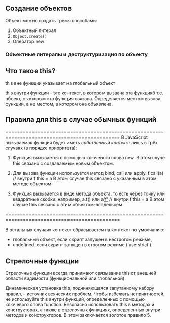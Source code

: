 ## Создание объектов
Объект можно создать тремя способами:
1. Объектный литерал
2. `Object.create()`
3. Оператор new

### Объектные литералы и деструктуризация по объекту


## Что такое this?
this вне функции указывает на глобальный объект

this внутри функции - это контекст, в котором вызвана эта функцияб т.е. объект, с которым эта функция связана. 
Определяется местом вызова функции, а не местом, в котором она объявлена.

## Правила для this в случае обычных функций

=============================================================================================
В JavaScript вызываемая функция будет иметь *собственный контекст* лишь в трёх случаях (в порядке приоритета):

1. Функция вызывается с помощью ключевого слова new.
В этом случе this связано с создаваемым новым объектом.

2. Для вызова функции используется метод bind, call или apply.
f.call(a)  // внутри f this = a
В этом случае this связано с указанным в этом методе объектом.

3. Функция вызывается в виде метода объекта, то есть через точку или квадратные скобки:
    например, a.f() или a['f']()  // внутри f this = a
В этом случае this связано с этим объектом-владельцем

=============================================================================================

В остальных случаях контекст сбрасывается на контекст по умолчанию:
* глобальный объект, если скрипт запущен в нестрогом режиме,
* undefined, если скрипт запущен в строгом режиме ('use strict').

## Стрелочные функции
Стрелочные функции всегда принимают связывание this от внешней области видимости (функциональной или глобальной)

Динамическая установка this, подчиняющаяся запутанному набору правил, – источник всяческих проблем. Чтобы избежать неприятностей, не используйте this внутри функций, определенных с помощью ключевого слова function.
Безопасно использовать this в методах и конструкторах, а также в стрелочных функциях, определенных внутри методов и конструкторов. В этом заключается золотое правило 5.
